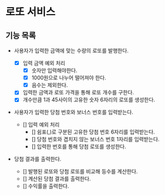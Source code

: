 # 로또 서비스

## 기능 목록

-   사용자가 입력한 금액에 맞는 수량의 로또를 발행한다.

    -   [x] 입력 금액 예외 처리
        -   [x] 숫자만 입력해야한다.
        -   [x] 1000원으로 나누어 떨어져야 한다.
        -   [x] 음수는 제외한다.
    -   [x] 입력한 금액과 로또 가격을 통해 로또 개수를 구한다.
    -   [x] 개수만큼 1과 45사이의 고유한 숫자 6자리의 로또를 생성한다.

-   사용자가 입력한 당첨 번호와 보너스 번호를 입력받는다.

    -   [] 입력 예외 처리
        -   [] 쉼표(,)로 구분된 고유한 당첨 번호 6자리를 입력받는다.
        -   [] 당첨 번호와 겹치지 않는 보너스 번호 1자리를 입력받는다.
        -   [] 입력한 번호를 통해 당첨 로또를 생성한다.

-   당첨 결과를 출력한다.
    -   [] 발행된 로또와 당첨 로또를 비교해 등수를 계산한다.
    -   [] 계산된 당첨 결과를 출력한다.
    -   [] 수익률을 출력한다.
